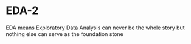 # EDA-2
EDA means Exploratory Data Analysis can never be the whole story but nothing else can serve as the foundation stone
